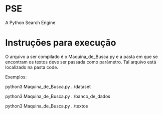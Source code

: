 # PSE
A Python Search Engine

# Instruções para execução

O arquivo a ser compilado é o Maquina_de_Busca.py e a pasta em que se encontram os textos deve ser passada como parâmetro.
Tal arquivo está localizado na pasta code.

Exemplos:


  python3 Maquina_de_Busca.py ../dataset
  
  python3 Maquina_de_Busca.py ../banco_de_dados
  
  python3 Maquina_de_Busca.py ../textos
